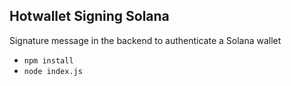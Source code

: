 ## Hotwallet Signing Solana

Signature message in the backend to authenticate a Solana wallet

- `npm install`
- `node index.js`
